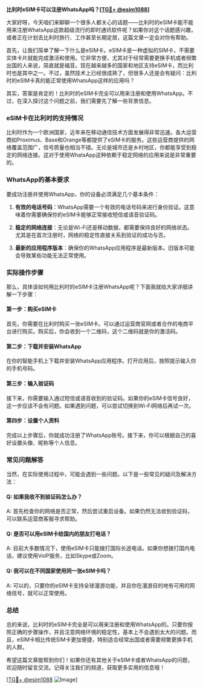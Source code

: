 **比利时eSIM卡可以注册WhatsApp吗？[[TG💪+ @esim1088](https://t.me/s/esim1088)]**

大家好呀，今天咱们来聊聊一个很多人都关心的话题——比利时的eSIM卡能不能用来注册WhatsApp这款超级流行的即时通讯软件呢？如果你对这个话题感兴趣，或者正在计划去比利时旅行、工作甚至长期定居，这篇文章一定会对你有帮助。

首先，让我们简单了解一下什么是eSIM卡。eSIM卡是一种虚拟的SIM卡，不需要实体卡片就能完成激活和使用。它非常方便，尤其对于经常需要更换手机或者频繁出国的人来说，简直就是福音。现在越来越多的国家和地区支持eSIM卡，而比利时也是其中之一。不过，虽然技术上已经很成熟了，但很多人还是会有疑问：比利时的eSIM卡真的能正常使用WhatsApp这样的应用吗？

其实，答案是肯定的！比利时的eSIM卡完全可以用来注册和使用WhatsApp。不过，在深入探讨这个问题之前，我们需要先了解一些背景信息。

### eSIM卡在比利时的支持情况

比利时作为一个欧洲国家，近年来在移动通信技术方面发展得非常迅速。各大运营商如Proximus、Base和Orange等都提供了eSIM卡的服务。这些运营商提供的网络覆盖范围广，信号质量也相当不错。无论是城市还是乡村地区，你都能享受到稳定的网络连接。这对于使用WhatsApp这种依赖于稳定网络的应用来说是非常重要的。

### WhatsApp的基本要求

要成功注册并使用WhatsApp，你的设备必须满足几个基本条件：

1. **有效的电话号码**：WhatsApp需要一个有效的电话号码来进行身份验证。这意味着你需要确保你的eSIM卡能够正常接收短信或语音验证码。
   
2. **稳定的网络连接**：无论是Wi-Fi还是移动数据，都需要保持良好的网络状态。尤其是在首次注册时，网络的稳定性直接关系到验证的成功与否。

3. **最新的应用程序版本**：确保你的WhatsApp应用程序是最新版本。旧版本可能会导致某些功能无法正常使用。

### 实际操作步骤

那么，具体该如何用比利时的eSIM卡注册WhatsApp呢？下面我就给大家详细讲解一下步骤：

#### 第一步：购买eSIM卡

首先，你需要在比利时购买一张eSIM卡。可以通过运营商官网或者合作的电商平台进行购买。购买后，你会收到一个二维码，这个二维码就是你的激活码。

#### 第二步：下载并安装WhatsApp

在你的智能手机上下载并安装WhatsApp应用程序。打开应用后，按照提示输入你的手机号码。

#### 第三步：输入验证码

接下来，你需要输入通过短信或语音收到的验证码。如果你的eSIM卡信号良好，这一步应该不会有问题。如果遇到问题，可以尝试切换到Wi-Fi网络后再试一次。

#### 第四步：设置个人资料

完成以上步骤后，你就成功注册了WhatsApp账号。接下来，你可以根据自己的喜好设置头像、昵称等个人信息。

### 常见问题解答

当然，在实际使用过程中，可能会遇到一些问题。以下是一些常见的疑问及解决方法：

#### Q: 如果我收不到验证码怎么办？
A: 首先检查你的网络是否正常，然后尝试重启设备。如果仍然无法收到验证码，可以联系运营商客服寻求帮助。

#### Q: 是否可以用eSIM卡给国内的朋友打电话？
A: 目前大多数情况下，使用eSIM卡只能拨打国际长途电话。如果你想拨打国内电话，建议使用VoIP服务，比如Skype或Zoom。

#### Q: 我可以在不同国家使用同一张eSIM卡吗？
A: 可以的，只要你的eSIM卡支持全球漫游功能，并且你在漫游目的地有可用的网络信号，就可以正常使用。

### 总结

总的来说，比利时的eSIM卡完全是可以用来注册和使用WhatsApp的。只要你按照正确的步骤操作，并且注意网络环境的稳定性，基本上不会遇到太大的问题。而且，eSIM卡相比传统SIM卡更加便捷，特别适合经常出国或者需要频繁更换手机的人群。

希望这篇文章能帮到你们！如果你还有其他关于eSIM卡或者WhatsApp的问题，欢迎随时留言交流。记得关注我们的频道，获取更多实用的信息哦！

[[TG💪+ @esim1088](https://t.me/s/esim1088) ![Image](https://i.postimg.cc/4NQfJmqS/Snipaste-2025-05-13-00-14-12.png)]